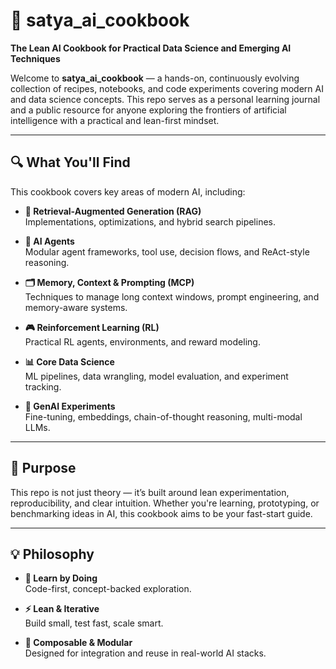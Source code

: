 # 📘 satya_ai_cookbook
**The Lean AI Cookbook for Practical Data Science and Emerging AI Techniques**

Welcome to **satya_ai_cookbook** — a hands-on, continuously evolving collection of recipes, notebooks, and code experiments covering modern AI and data science concepts. This repo serves as a personal learning journal and a public resource for anyone exploring the frontiers of artificial intelligence with a practical and lean-first mindset.

---

## 🔍 What You'll Find
This cookbook covers key areas of modern AI, including:

- **🔁 Retrieval-Augmented Generation (RAG)**  
  Implementations, optimizations, and hybrid search pipelines.

- **🧠 AI Agents**  
  Modular agent frameworks, tool use, decision flows, and ReAct-style reasoning.

- **🗂️ Memory, Context & Prompting (MCP)**  
  Techniques to manage long context windows, prompt engineering, and memory-aware systems.

- **🎮 Reinforcement Learning (RL)**  
  Practical RL agents, environments, and reward modeling.

- **📊 Core Data Science**  
  ML pipelines, data wrangling, model evaluation, and experiment tracking.

- **🚀 GenAI Experiments**  
  Fine-tuning, embeddings, chain-of-thought reasoning, multi-modal LLMs.

---

## 🧪 Purpose
This repo is not just theory — it’s built around lean experimentation, reproducibility, and clear intuition. Whether you're learning, prototyping, or benchmarking ideas in AI, this cookbook aims to be your fast-start guide.

---

## 💡 Philosophy
- **🔬 Learn by Doing**  
  Code-first, concept-backed exploration.

- **⚡ Lean & Iterative**  
  Build small, test fast, scale smart.

- **🔗 Composable & Modular**  
  Designed for integration and reuse in real-world AI stacks.
